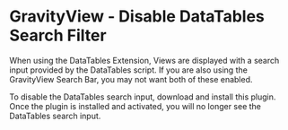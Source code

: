 GravityView - Disable DataTables Search Filter
============================================

When using the DataTables Extension, Views are displayed with a search input provided by the DataTables script. If you are also using the GravityView Search Bar, you may not want both of these enabled.

To disable the DataTables search input, download and install this plugin. Once the plugin is installed and activated, you will no longer see the DataTables search input.
